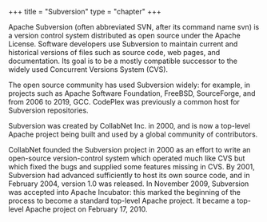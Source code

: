 +++
title = "Subversion"
type = "chapter"
+++

Apache Subversion (often abbreviated SVN, after its command name svn) is a version control system distributed
as open source under the Apache License. Software developers use Subversion to maintain current and historical
versions of files such as source code, web pages, and documentation. Its goal is to be a mostly compatible
successor to the widely used Concurrent Versions System (CVS).

The open source community has used Subversion widely: for example, in projects such as Apache Software Foundation,
FreeBSD, SourceForge, and from 2006 to 2019, GCC. CodePlex was previously a common host for Subversion repositories.

Subversion was created by CollabNet Inc. in 2000, and is now a top-level Apache project being built and used
by a global community of contributors.

CollabNet founded the Subversion project in 2000 as an effort to write an open-source version-control system
which operated much like CVS but which fixed the bugs and supplied some features missing in CVS. By 2001,
Subversion had advanced sufficiently to host its own source code, and in February 2004, version 1.0 was released.
In November 2009, Subversion was accepted into Apache Incubator: this marked the beginning of the process
to become a standard top-level Apache project. It became a top-level Apache project on February 17, 2010.
